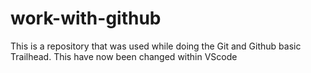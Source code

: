 # work-with-github
This is a repository that was used while doing the Git and Github basic Trailhead. This have now been changed within  VScode
